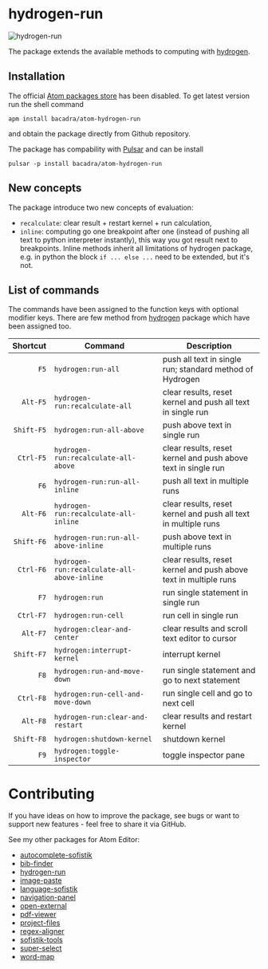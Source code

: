 # hydrogen-run

![hydrogen-run](https://github.com/bacadra/hydrogen-run/blob/master/assets/hydrogen-run.gif?raw=true)

The package extends the available methods to computing with [hydrogen](https://github.com/nteract/hydrogen).

## Installation

The official [Atom packages store](https://atom.io/packages) has been disabled. To get latest version run the shell command

    apm install bacadra/atom-hydrogen-run

and obtain the package directly from Github repository.

The package has compability with [Pulsar](https://pulsar-edit.dev/) and can be install

    pulsar -p install bacadra/atom-hydrogen-run

## New concepts

The package introduce two new concepts of evaluation:

* `recalculate`: clear result + restart kernel + run calculation,
* `inline`: computing go one breakpoint after one (instead of pushing all text to python interpreter instantly), this way you got result next to breakpoints. Inline methods inherit all limitations of hydrogen package, e.g. in python the block `if ... else ...` need to be extended, but it's not.

## List of commands

The commands have been assigned to the function keys with optional modifier keys. There are few method from [hydrogen](https://github.com/nteract/hydrogen) package which have been assigned too.

| Shortcut | Command | Description |
| -: | - | - |
| `F5` | `hydrogen:run-all` | push all text in single run; standard method of Hydrogen |
| `Alt-F5` | `hydrogen-run:recalculate-all` | clear results, reset kernel and push all text in single run |
| `Shift-F5` | `hydrogen:run-all-above` | push above text in single run |
| `Ctrl-F5` | `hydrogen-run:recalculate-all-above` | clear results, reset kernel and push above text in single run |
| `F6` | `hydrogen-run:run-all-inline` | push all text in multiple runs |
| `Alt-F6` | `hydrogen-run:recalculate-all-inline` | clear results, reset kernel and push all text in multiple runs |
| `Shift-F6` | `hydrogen-run:run-all-above-inline` | push above text in multiple runs |
| `Ctrl-F6` | `hydrogen-run:recalculate-all-above-inline` | clear results, reset kernel and push above text in multiple runs  |
| `F7` | `hydrogen:run` | run single statement in single run |
| `Ctrl-F7` | `hydrogen:run-cell` | run cell in single run |
| `Alt-F7` | `hydrogen:clear-and-center` | clear results and scroll text editor to cursor |
| `Shift-F7` | `hydrogen:interrupt-kernel` | interrupt kernel |
| `F8` | `hydrogen:run-and-move-down` | run single statement and go to next statement |
| `Ctrl-F8` | `hydrogen:run-cell-and-move-down` | run single cell and go to next cell |
| `Alt-F8` | `hydrogen-run:clear-and-restart` | clear results and restart kernel |
| `Shift-F8` | `hydrogen:shutdown-kernel` | shutdown kernel |
| `F9` | `hydrogen:toggle-inspector` | toggle inspector pane |

# Contributing

If you have ideas on how to improve the package, see bugs or want to support new features - feel free to share it via GitHub.

See my other packages for Atom Editor:

* [autocomplete-sofistik](https://github.com/bacadra/atom-autocomplete-sofistik)
* [bib-finder](https://github.com/bacadra/atom-bib-finder)
* [hydrogen-run](https://github.com/bacadra/atom-hydrogen-run)
* [image-paste](https://github.com/bacadra/atom-image-paste)
* [language-sofistik](https://github.com/bacadra/atom-language-sofistik)
* [navigation-panel](https://github.com/bacadra/atom-navigation-panel)
* [open-external](https://github.com/bacadra/atom-open-external)
* [pdf-viewer](https://github.com/bacadra/atom-pdf-viewer)
* [project-files](https://github.com/bacadra/atom-project-files)
* [regex-aligner](https://github.com/bacadra/atom-regex-aligner)
* [sofistik-tools](https://github.com/bacadra/atom-sofistik-tools)
* [super-select](https://github.com/bacadra/atom-super-select)
* [word-map](https://github.com/bacadra/atom-word-map)
